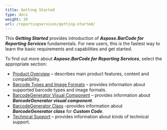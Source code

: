 ```yaml
---
title: Getting Started
type: docs
weight: 10
url: /reportingservices/getting-started/
---
```

This ***Getting Started*** provides introduction of ***Aspose.BarCode for Reporting Services*** fundamentals. For new users, this is the fastest way to learn the basic requirements and capabilities and get started.

To find out more about ***Aspose.BarCode for Reporting Services***, select the appropriate section:
- [Product Overview](/barcode/reportingservices/product-overview/)  – describes main product features, content and compatibility.
- [Barcode Types and Image Formats](/barcode/reportingservices/barcode-types-and-image-formats/)  – provides information about supported barcode types and image formats. 
- [BarcodeGenerator Visual Component](/barcode/reportingservices/barcodegenerator-visual-component-overview/)  – provides information about ***BarcodeGenerator visual component***.
- [BarcodeGenerator Class](/barcode/reportingservices/barcodegenerator-class-overview/) –provides information about ***BarcodeGenerator class*** for ***Custom Code***. 
- [Technical Support](/barcode/reportingservices/technical-support/) – provides information about kinds of technical support.